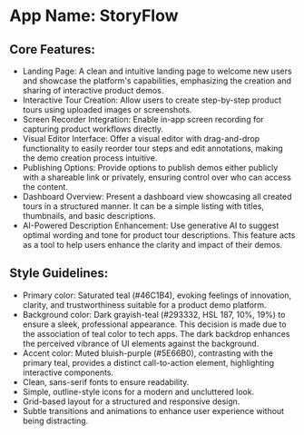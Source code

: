 # **App Name**: StoryFlow

## Core Features:

- Landing Page: A clean and intuitive landing page to welcome new users and showcase the platform's capabilities, emphasizing the creation and sharing of interactive product demos.
- Interactive Tour Creation: Allow users to create step-by-step product tours using uploaded images or screenshots.
- Screen Recorder Integration: Enable in-app screen recording for capturing product workflows directly.
- Visual Editor Interface: Offer a visual editor with drag-and-drop functionality to easily reorder tour steps and edit annotations, making the demo creation process intuitive.
- Publishing Options: Provide options to publish demos either publicly with a shareable link or privately, ensuring control over who can access the content.
- Dashboard Overview: Present a dashboard view showcasing all created tours in a structured manner. It can be a simple listing with titles, thumbnails, and basic descriptions.
- AI-Powered Description Enhancement: Use generative AI to suggest optimal wording and tone for product tour descriptions. This feature acts as a tool to help users enhance the clarity and impact of their demos.

## Style Guidelines:

- Primary color: Saturated teal (#46C1B4), evoking feelings of innovation, clarity, and trustworthiness suitable for a product demo platform.
- Background color: Dark grayish-teal (#293332, HSL 187, 10%, 19%) to ensure a sleek, professional appearance. This decision is made due to the association of teal color to tech apps. The dark backdrop enhances the perceived vibrance of UI elements against the background.
- Accent color: Muted bluish-purple (#5E66B0), contrasting with the primary teal, provides a distinct call-to-action element, highlighting interactive components.
- Clean, sans-serif fonts to ensure readability.
- Simple, outline-style icons for a modern and uncluttered look.
- Grid-based layout for a structured and responsive design.
- Subtle transitions and animations to enhance user experience without being distracting.